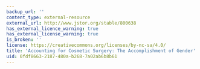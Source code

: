 ```yaml
---
backup_url: ''
content_type: external-resource
external_url: http://www.jstor.org/stable/800638
has_external_licence_warning: true
has_external_license_warning: true
is_broken: ''
license: https://creativecommons.org/licenses/by-nc-sa/4.0/
title: 'Accounting for Cosmetic Surgery: The Accomplishment of Gender'
uid: 0fdf8663-2187-480a-b268-7a02ab6b8b61
---
```

